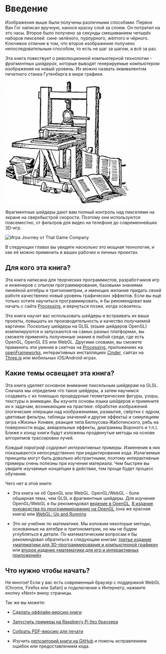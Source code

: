# Введение

<canvas id="custom" class="canvas" data-fragment-url="cmyk-halftone.frag" data-textures="vangogh.jpg" width="700px" height="320px"></canvas>

Изображения выше были получены различными способами. Первое Ван Гог написал вручную, нанося краску слой за слоем. Он потратил на это часы. Второе было получено за секунды смешиванием четырёх наборов пикселей: сине-зелёного, пурпурного, жёлтого и чёрного. Ключевое отличие в том, что второе изображение получено непоследовательным способом, то есть не шаг за шагом, а всё за раз.

Эта книга повествует о революционной компьютерной технологии - *фрагментных шейдерах*, которые выводят генерируемые компьютером изображения на новый уровень. Их можно назвать эквивалентом печатного станка Гутенберга в мире графики.

![Печатный станок Гутенберга](gutenpress.jpg)

Фрагментные шейдеры дают вам полный контроль над пикселями на экране на сверхбыстрой скорости. Поэтому они используются повсеместно, от фильтров для видео на телефоне до современнейших 3D-игр.

![Игра Journey от That Game Company](journey.jpg)

В следующих главах вы увидите насколько это мощная технология, и как её можно применить в ваших рабочих и личных проектах.

## Для кого эта книга?

Эта книга написана для творческих программистов, разработчиков игр и инженеров с опытом программирования, базовыми знаниями линейной алгебры и тригонометрии, и имеющих желание придать своей работе качественно новый уровень графических эффектов. Если вы ещё только хотите научиться программировать, я бы рекомендовал вам начать с сайта [Processing](https://processing.org/), и вернуться позже, когда освоитесь.

Эта книга научит вас использовать шейдеры и встраивать их ваши проекты, повышать их производительность и качество получаемой картинки. Поскольку шейдеры на GLSL (языке шейдеров OpenGL) компилируются и запускаются на самых разных платформах, вы сможете применять полученные знания в любой среде, где есть OpenGL, OpenGL ES или WebGL. Другими словами, вы сможете применить эти умения в скетчах на [Processing](https://processing.org/), приложениях на [openFrameworks](http://openframeworks.cc/), интерактивных инсталляциях [Cinder](http://libcinder.org/), сайтах на [Three.js](http://threejs.org/) или мобильных iOS/Android-играх.

## Какие темы освещает эта книга?

Эта книга уделяет основное внимание пиксельным шейдерам на GLSL. Сначала мы определим что такое шейдеры, а затем научимся создавать с их помощью процедурные геометрические фигуры, узоры, текстуры и анимации. Вы изучите основы языка шейдеров и примените их к задачам, возникающим на практике: обработке изображений (логические операции над изображениями, размытие, свёртки с ядром, цветовые фильтры, таблицы значений и другие эффекты) и симуляциям (игра «Жизнь» Конвея, реакция типа Белоусова-Жаботинского, рябь на поверхности воды, акварельные эффекты, диаграммы Вороного и т.п.). Ближе к концу книги будут изложены продвинутые методы на основе алгоритмов трассировки лучей.

*Каждый параграф содержит интерактивные примеры*. Изменения в них показываются непосредственно при редактировании кода. Излагаемые принципы могут быть довольно абстрактными, поэтому интерактивные примеры очень полезны при изучении материала. Чем быстрее вы увидите изучаемые концепции в действии, тем проще будет процесс обучения.

Чего нет в этой книге:

* Эта книга не об OpenGL или WebGL. OpenGL/WebGL - боле обширная тема, чем GLSL и фрагментные шейдеры. Для изучения OpenGL/WebGL я бы рекомендовал [ведение в OpenGL](https://open.gl/introduction), [8 издание руководства по программированию на OpenGL](http://www.amazon.com/OpenGL-Programming-Guide-Official-Learning/dp/0321773039/ref=sr_1_1?s=books&ie=UTF8&qid=1424007417&sr=1-1&keywords=open+gl+programming+guide) (она же красная книга) или [WebGL: Up and Running](http://www.amazon.com/WebGL-Up-Running-Tony-Parisi/dp/144932357X/ref=sr_1_4?s=books&ie=UTF8&qid=1425147254&sr=1-4&keywords=webgl)

* Это *не* учебник по математике. Мы изложим некоторые методы, основанные на алгебре и тригонометрии, но мы не будем углубляться в детали. По математическим вопросам я бы рекомендовал обратиться к следующим книгам: [третье издание «математики для 3D-программирования и компьютерной графики»](http://www.amazon.com/Mathematics-Programming-Computer-Graphics-Third/dp/1435458869/ref=sr_1_1?ie=UTF8&qid=1424007839&sr=8-1&keywords=mathematics+for+games) или [второе издание «математики для игр и интерактивных приложений»](http://www.amazon.com/Essential-Mathematics-Games-Interactive-Applications/dp/0123742978/ref=sr_1_1?ie=UTF8&qid=1424007889&sr=8-1&keywords=essentials+mathematics+for+developers)

## Что нужно чтобы начать?

Не многое! Если у вас есть современный браузер с поддержкой WebGL (Chrome, Firefox или Safari) и подключение к Интернету, нажмите кнопку «Next» внизу страницы.

Так же вы можете:

- [Сделать оффлайн-версию книги](https://thebookofshaders.com/appendix/00/?lan=ru)

- [Запустить примеры на Raspberry Pi без браузера](https://thebookofshaders.com/appendix/01/?lan=ru)

- [Собрать PDF-версию для печати](https://thebookofshaders.com/appendix/02/?lan=ru)

- Изучить [репозиторий книги на GitHub](https://github.com/patriciogonzalezvivo/thebookofshaders) и помочь исправлением ошибок или предоставлением кода.
